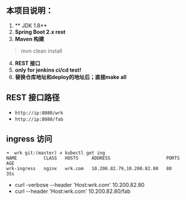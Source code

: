 ## 本项目说明：

1. ** JDK 1.8**
2. **Spring Boot 2.x rest**
3. **Maven 构建** 
> mvn clean install
4. **REST 接口**
5. **only for jenkins ci/cd test!** 
6. **替换仓库地址和deploy的地址后；直接make all**

## REST 接口路径

- `http://ip:8080/wrk`
- `http://ip:8080/fab`

## ingress 访问
```angular2html
➜  wrk git:(master) ✗ kubectl get ing
NAME          CLASS   HOSTS     ADDRESS                     PORTS   AGE
wrk-ingress   nginx   wrk.com   10.200.82.79,10.200.82.80   80      35s
```
-  curl -verbose --header 'Host:wrk.com'    10.200.82.80
- curl --header 'Host:wrk.com'    10.200.82.80/fab

